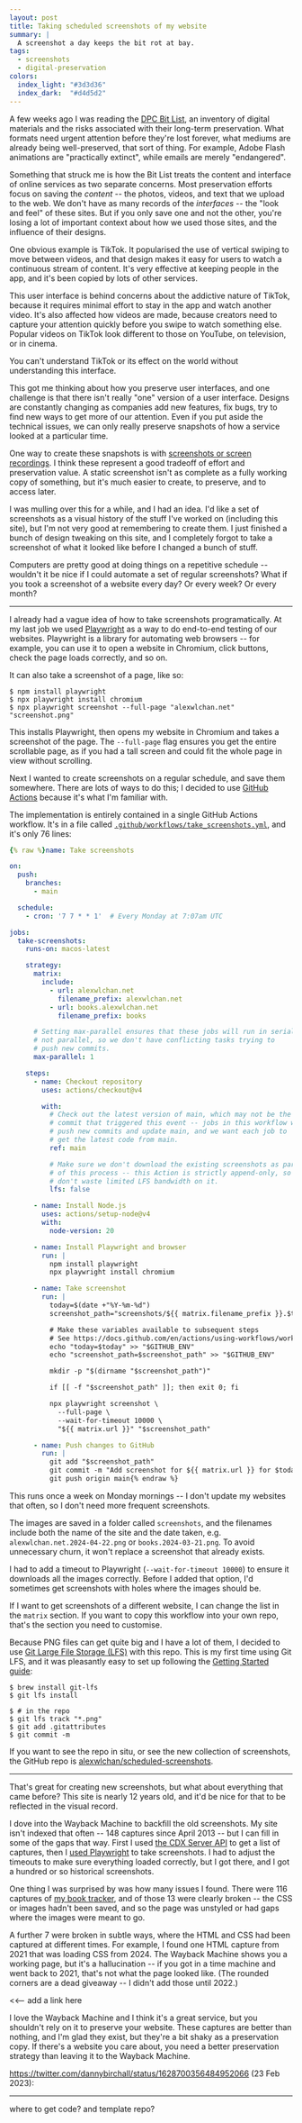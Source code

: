 ```yaml
---
layout: post
title: Taking scheduled screenshots of my website
summary: |
  A screenshot a day keeps the bit rot at bay.
tags:
  - screenshots
  - digital-preservation
colors:
  index_light: "#3d3d36"
  index_dark:  "#d4d5d2"
---
```


A few weeks ago I was reading the [DPC Bit List][bitlist], an inventory of digital materials and the risks associated with their long-term preservation.
What formats need urgent attention before they're lost forever, what mediums are already being well-preserved, that sort of thing.
For example, Adobe Flash animations are "practically extinct", while emails are merely "endangered".

Something that struck me is how the Bit List treats the content and interface of online services as two separate concerns.
Most preservation efforts focus on saving the *content* -- the photos, videos, and text that we upload to the web.
We don't have as many records of the *interfaces* -- the "look and feel" of these sites.
But if you only save one and not the other, you're losing a lot of important context about how we used those sites, and the influence of their designs.

One obvious example is TikTok.
It popularised the use of vertical swiping to move between videos, and that design makes it easy for users to watch a continuous stream of content.
It's very effective at keeping people in the app, and it's been copied by lots of other services.

This user interface is behind concerns about the addictive nature of TikTok, because it requires minimal effort to stay in the app and watch another video.
It's also affected how videos are made, because creators need to capture your attention quickly before you swipe to watch something else.
Popular videos on TikTok look different to those on YouTube, on television, or in cinema.

You can't understand TikTok or its effect on the world without understanding this interface.

This got me thinking about how you preserve user interfaces, and one challenge is that there isn't really "one" version of a user interface.
Designs are constantly changing as companies add new features, fix bugs, try to find new ways to get more of our attention.
Even if you put aside the technical issues, we can only really preserve snapshots of how a service looked at a particular time.

One way to create these snapshots is with [screenshots or screen recordings][screenshots].
I think these represent a good tradeoff of effort and preservation value.
A static screenshot isn't as complete as a fully working copy of something, but it's much easier to create, to preserve, and to access later.

I was mulling over this for a while, and I had an idea.
I'd like a set of screenshots as a visual history of the stuff I've worked on (including this site), but I'm not very good at remembering to create them.
I just finished a bunch of design tweaking on this site, and I completely forgot to take a screenshot of what it looked like before I changed a bunch of stuff.

Computers are pretty good at doing things on a repetitive schedule -- wouldn't it be nice if I could automate a set of regular screenshots?
What if you took a screenshot of a website every day?
Or every week?
Or every month?

[bitlist]: https://www.dpconline.org/digipres/champion-digital-preservation/bit-list
[screenshots]: /2022/screenshots/

---

I already had a vague idea of how to take screenshots programatically.
At my last job we used [Playwright] as a way to do end-to-end testing of our websites.
Playwright is a library for automating web browsers -- for example, you can use it to open a website in Chromium, click buttons, check the page loads correctly, and so on.

It can also take a screenshot of a page, like so:

```console
$ npm install playwright
$ npx playwright install chromium
$ npx playwright screenshot --full-page "alexwlchan.net" "screenshot.png"
```

This installs Playwright, then opens my website in Chromium and takes a screenshot of the page.
The `--full-page` flag ensures you get the entire scrollable page, as if you had a tall screen and could fit the whole page in view without scrolling.

Next I wanted to create screenshots on a regular schedule, and save them somewhere.
There are lots of ways to do this; I decided to use [GitHub Actions] because it's what I'm familiar with.

The implementation is entirely contained in a single GitHub Actions workflow.
It's in a file called [`.github/workflows/take_screenshots.yml`](https://github.com/alexwlchan/scheduled-screenshots/blob/a5c836cfcc6a3729fe53db97b34d116949fba377/.github/workflows/take_screenshots.yml), and it's only 76 lines:

```yaml
{% raw %}name: Take screenshots

on:
  push:
    branches:
      - main

  schedule:
    - cron: '7 7 * * 1'  # Every Monday at 7:07am UTC

jobs:
  take-screenshots:
    runs-on: macos-latest

    strategy:
      matrix:
        include:
          - url: alexwlchan.net
            filename_prefix: alexwlchan.net
          - url: books.alexwlchan.net
            filename_prefix: books

      # Setting max-parallel ensures that these jobs will run in serial,
      # not parallel, so we don't have conflicting tasks trying to
      # push new commits.
      max-parallel: 1

    steps:
      - name: Checkout repository
        uses: actions/checkout@v4

        with:
          # Check out the latest version of main, which may not be the
          # commit that triggered this event -- jobs in this workflow will
          # push new commits and update main, and we want each job to
          # get the latest code from main.
          ref: main

          # Make sure we don't download the existing screenshots as part
          # of this process -- this Action is strictly append-only, so
          # don't waste limited LFS bandwidth on it.
          lfs: false

      - name: Install Node.js
        uses: actions/setup-node@v4
        with:
          node-version: 20

      - name: Install Playwright and browser
        run: |
          npm install playwright
          npx playwright install chromium

      - name: Take screenshot
        run: |
          today=$(date +"%Y-%m-%d")
          screenshot_path="screenshots/${{ matrix.filename_prefix }}.$today.png"

          # Make these variables available to subsequent steps
          # See https://docs.github.com/en/actions/using-workflows/workflow-commands-for-github-actions#setting-an-environment-variable
          echo "today=$today" >> "$GITHUB_ENV"
          echo "screenshot_path=$screenshot_path" >> "$GITHUB_ENV"

          mkdir -p "$(dirname "$screenshot_path")"

          if [[ -f "$screenshot_path" ]]; then exit 0; fi

          npx playwright screenshot \
            --full-page \
            --wait-for-timeout 10000 \
            "${{ matrix.url }}" "$screenshot_path"

      - name: Push changes to GitHub
        run: |
          git add "$screenshot_path"
          git commit -m "Add screenshot for ${{ matrix.url }} for $today" || exit 0
          git push origin main{% endraw %}
```

This runs once a week on Monday mornings -- I don't update my websites that often, so I don't need more frequent screenshots.

The images are saved in a folder called `screenshots`, and the filenames include both the name of the site and the date taken, e.g. `alexwlchan.net.2024-04-22.png` or `books.2024-03-21.png`.
To avoid unnecessary churn, it won't replace a screenshot that already exists.

I had to add a timeout to Playwright (`--wait-for-timeout 10000`) to ensure it downloads all the images correctly.
Before I added that option, I'd sometimes get screenshots with holes where the images should be.

If I want to get screenshots of a different website, I can change the list in the `matrix` section.
If you want to copy this workflow into your own repo, that's the section you need to customise.

Because PNG files can get quite big and I have a lot of them, I decided to use [Git Large File Storage (LFS)][git_lfs] with this repo.
This is my first time using Git LFS, and it was pleasantly easy to set up following the [Getting Started guide](https://git-lfs.com/):

```console
$ brew install git-lfs
$ git lfs install

$ # in the repo
$ git lfs track "*.png"
$ git add .gitattributes
$ git commit -m 
```

If you want to see the repo in situ, or see the new collection of screenshots, the GitHub repo is [alexwlchan/scheduled-screenshots].

[Playwright]: https://playwright.dev/
[GitHub Actions]: https://github.com/features/actions
[git_lfs]: https://git-lfs.com/
[alexwlchan/scheduled-screenshots]: https://github.com/alexwlchan/scheduled-screenshots

---

That's great for creating new screenshots, but what about everything that came before?
This site is nearly 12 years old, and it'd be nice for that to be reflected in the visual record.

I dove into the Wayback Machine to backfill the old screenshots.
My site isn't indexed that often -- 148 captures since April 2013 -- but I can fill in some of the gaps that way.
First I used [the CDX Server API][cdx] to get a list of captures, then I [used Playwright] to take screenshots.
I had to adjust the timeouts to make sure everything loaded correctly, but I got there, and I got a hundred or so historical screenshots.

One thing I was surprised by was how many issues I found.
There were 116 captures of [my book tracker], and of those 13 were clearly broken -- the CSS or images hadn't been saved, and so the page was unstyled or had gaps where the images were meant to go.

A further 7 were broken in subtle ways, where the HTML and CSS had been captured at different times.
For example, I found one HTML capture from 2021 that was loading CSS from 2024.
The Wayback Machine shows you a working page, but it's a hallucination -- if you got in a time machine and went back to 2021, that's not what the page looked like.
(The rounded corners are a dead giveaway -- I didn't add those until 2022.)

<<-- add a link here

I love the Wayback Machine and I think it's a great service, but you shouldn't rely on it to preserve your website.
These captures are better than nothing, and I'm glad they exist, but they're a bit shaky as a preservation copy.
If there's a website you care about, you need a better preservation strategy than leaving it to the Wayback Machine.

[cdx]: /til/2024/get-a-list-of-captures-from-the-wayback-machine/
[used Playwright]: /til/2024/take-a-wayback-machine-screenshot/
[my book tracker]: https://books.alexwlchan.net/

https://twitter.com/dannybirchall/status/1628700356484952066 (23 Feb 2023):

---

where to get code?
and template repo?
